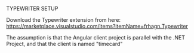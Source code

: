 TYPEWRITER SETUP

Download the Typewriter extension from here:
https://marketplace.visualstudio.com/items?itemName=frhagn.Typewriter

The assumption is that the Angular client project is parallel with the .NET Project, and that the client is named "timecard"
